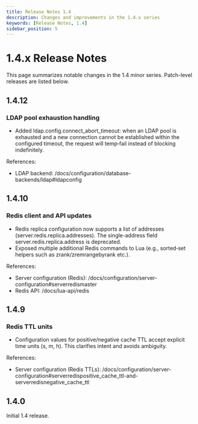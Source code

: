 ```yaml
---
title: Release Notes 1.4
description: Changes and improvements in the 1.4.x series
keywords: [Release Notes, 1.4]
sidebar_position: 5
---
```


# 1.4.x Release Notes

This page summarizes notable changes in the 1.4 minor series. Patch-level releases are listed below.

## 1.4.12

### LDAP pool exhaustion handling

- Added ldap.config.connect_abort_timeout: when an LDAP pool is exhausted and a new connection cannot be established within the configured timeout, the request will temp‑fail instead of blocking indefinitely.

References:
- LDAP backend: /docs/configuration/database-backends/ldap#ldapconfig

## 1.4.10

### Redis client and API updates

- Redis replica configuration now supports a list of addresses (server.redis.replica.addresses). The single-address field server.redis.replica.address is deprecated.
- Exposed multiple additional Redis commands to Lua (e.g., sorted‑set helpers such as zrank/zremrangebyrank etc.).

References:
- Server configuration (Redis): /docs/configuration/server-configuration#serverredismaster
- Redis API: /docs/lua-api/redis

## 1.4.9

### Redis TTL units

- Configuration values for positive/negative cache TTL accept explicit time units (s, m, h). This clarifies intent and avoids ambiguity.

References:
- Server configuration (Redis TTLs): /docs/configuration/server-configuration#serverredispositive_cache_ttl-and-serverredisnegative_cache_ttl

## 1.4.0

Initial 1.4 release.
